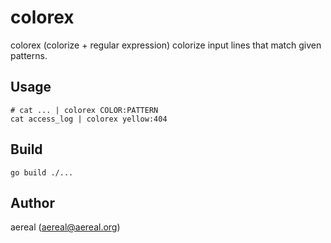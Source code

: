 # colorex

colorex (colorize + regular expression) colorize input lines that match given patterns.

## Usage

```
# cat ... | colorex COLOR:PATTERN
cat access_log | colorex yellow:404
```

## Build

```
go build ./...
```

## Author

aereal (aereal@aereal.org)
